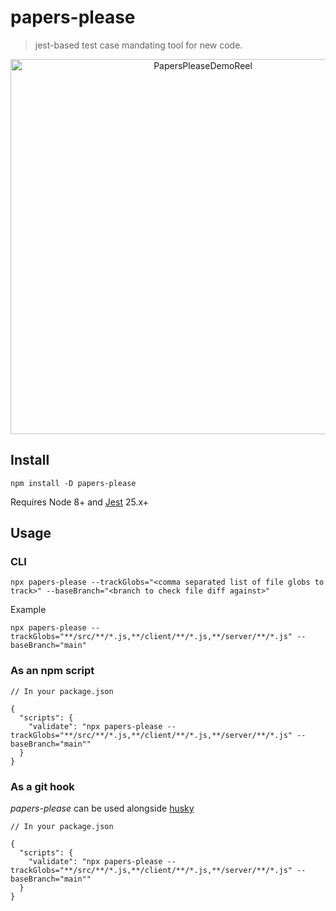 # papers-please

> jest-based test case mandating tool for new code.

<center>
<img width="600" src="https://user-images.githubusercontent.com/6417910/116772849-4fb0a300-aa6f-11eb-9267-151bb3889bb6.gif" alt="PapersPleaseDemoReel" />
</center>

## Install 

```
npm install -D papers-please
```

Requires Node 8+ and [Jest](https://jestjs.io/docs/getting-started) 25.x+

## Usage

### CLI

```
npx papers-please --trackGlobs="<comma separated list of file globs to track>" --baseBranch="<branch to check file diff against>"
```

Example

```
npx papers-please --trackGlobs="**/src/**/*.js,**/client/**/*.js,**/server/**/*.js" --baseBranch="main"
```

### As an npm script

```
// In your package.json

{
  "scripts": {
    "validate": "npx papers-please --trackGlobs="**/src/**/*.js,**/client/**/*.js,**/server/**/*.js" --baseBranch="main""
  }
}
```

### As a git hook

_papers-please_ can be used alongside [husky]()

```
// In your package.json

{
  "scripts": {
    "validate": "npx papers-please --trackGlobs="**/src/**/*.js,**/client/**/*.js,**/server/**/*.js" --baseBranch="main""
  }
}
```

